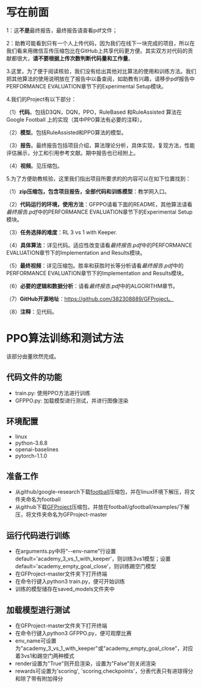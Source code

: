 # 写在前面

1：这**不是**最终报告，最终报告请查看pdf文件；

2：助教可能看到只有一个人上传代码，因为我们在线下一块完成的项目，所以在我们看来用微信互传压缩包比在GitHub上共享代码更方便。其实双方对代码的贡献都很大，**请不要根据上传次数判断代码量和工作量**。

3.这里，为了便于阅读核验，我们没有给出其他对比算法的使用和训练方法。我们把其他算法的使用说明放在了报告中以备查阅，如助教有兴趣，请移步pdf报告中PERFORMANCE EVALUATION章节下的Experimental Setup模块。

4.我们的Project有以下部分：

（1）**代码**。包括D3QN，DQN，PPO，RuleBased 和RuleAssisted 算法在Google Football 上的实现（其中PPO算法有必要的注释）。

（2）**模型**。包括RuleAssisted和PPO算法的模型。

（3）**报告**。最终报告包括项目介绍，算法理论分析，具体实现，复现方法，性能评估展示，分工和引用参考文献。期中报告也已经附上。

（4）**视频**。见压缩包。

5.为了方便助教核验，这里我们指出项目所要求的的内容可以在如下位置找到：

（1）**zip压缩包，包含项目报告，全部代码和训练模型**：教学网入口。

（2）**代码运行的环境，使用方法**：GFPPO请看下面的README，其他算法请看*最终报告.pdf*中的PERFORMANCE EVALUATION章节下的Experimental Setup模块。

（3）**任务选择的难度**：RL 3 vs 1 with Keeper.

（4）**具体算法**：详见代码。适应性改变请看*最终报告.pdf*中的PERFORMANCE EVALUATION章节下的Implementation and Results模块。

（5）**最终视频**：详见压缩包。胜率和获胜时长等分析请看*最终报告.pdf*中的PERFORMANCE EVALUATION章节下的Implementation and Results模块。

（6）**必要的逻辑和数据分析**：请看*最终报告.pdf*中的ALGORITHM章节。

（7）**GitHub开源地址**：https://github.com/382308889/GFProject。

（8）**注释**：见代码。

# PPO算法训练和测试方法

该部分由董欣然完成。

## 代码文件的功能

- train.py: 使用PPO方法进行训练
- GFPPO.py: 加载模型进行测试，并进行图像渲染

## 环境配置
- linux
- python-3.6.8
- openai-baselines
- pytorch-1.1.0

## 准备工作
- 从github/google-research下载[football](https://github.com/google-research/football)压缩包，并在linux环境下解压，将文件夹命名为football
- 从github下载[GFProject](https://github.com/382308889/GFProject)压缩包，并放在football/gfootball/examples/下解压，将文件夹命名为GFProject-master

## 运行代码进行训练

- 在arguments.py中将“--env-name”行设置default='academy_3_vs_1_with_keeper'，则训练3vs1模型；设置default='academy_empty_goal_close'，则训练踢空门模型
- 在GFProject-master文件夹下打开终端
- 在命令行键入python3 train.py，便可开始训练
- 训练的模型储存在saved_models文件夹中

## 加载模型进行测试
- 在GFProject-master文件夹下打开终端
- 在命令行键入python3 GFPPO.py，便可观摩比赛
- env_name可设置为"academy_3_vs_1_with_keeper"或"academy_empty_goal_close"，对应着3vs1和踢空门两种模式
- render设置为"True"则开启渲染，设置为"False"则关闭渲染
- rewards可设置为'scoring', 'scoring,checkpoints'，分表代表只有进球得分和除了带有附加得分
